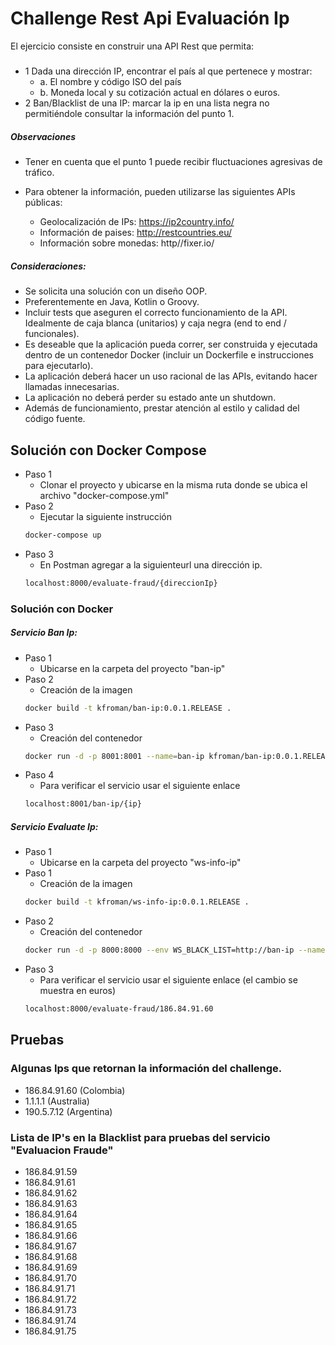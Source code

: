 # Challenge Rest Api Evaluación Ip 
El ejercicio consiste en construir una API Rest que permita: 
##### 
- 1 Dada una dirección IP, encontrar el país al que pertenece y mostrar: 
    * a. El nombre y código ISO del país 
    * b. Moneda local y su cotización actual en dólares o euros. 
- 2 Ban/Blacklist de una IP: marcar la ip en una lista negra no permitiéndole consultar la información del punto 1.  

##### Observaciones
- Tener en cuenta que el punto 1 puede recibir fluctuaciones agresivas de tráfico.

- Para obtener la información, pueden utilizarse las siguientes APIs públicas:
   * Geolocalización de IPs: https://ip2country.info/
   * Información de paises: http://restcountries.eu/
   * Información sobre monedas: http//fixer.io/

##### Consideraciones:
- Se solicita una solución con un diseño OOP.
- Preferentemente en Java, Kotlin o Groovy.
- Incluir tests que aseguren el correcto funcionamiento de la API. Idealmente de caja blanca (unitarios) y caja negra (end to end / funcionales).
- Es deseable que la aplicación pueda correr, ser construida y ejecutada dentro de un contenedor Docker (incluir un Dockerfile e instrucciones para ejecutarlo).
- La aplicación deberá hacer un uso racional de las APIs, evitando hacer llamadas innecesarias.
- La aplicación no deberá perder su estado ante un shutdown.
- Además de funcionamiento, prestar atención al estilo y calidad del código fuente.

## Solución con Docker Compose
* Paso 1
    - Clonar el proyecto y ubicarse en la misma ruta donde se ubica el archivo "docker-compose.yml"
* Paso 2
    - Ejecutar la siguiente instrucción
    ```sh
    docker-compose up
    ```
* Paso 3
    - En Postman agregar a la siguienteurl una dirección ip.
    ```sh
    localhost:8000/evaluate-fraud/{direccionIp}
    ```
### Solución con Docker
##### Servicio Ban Ip:
* Paso 1
    - Ubicarse en la carpeta del proyecto "ban-ip"
* Paso 2
    - Creación de la imagen
    ```sh
    docker build -t kfroman/ban-ip:0.0.1.RELEASE .
    ```
* Paso 3 
    - Creación del contenedor
    ```sh
    docker run -d -p 8001:8001 --name=ban-ip kfroman/ban-ip:0.0.1.RELEASE
    ```
* Paso 4
    - Para verificar el servicio usar el siguiente enlace
    ```sh
    localhost:8001/ban-ip/{ip}
    ```
##### Servicio Evaluate Ip:
* Paso 1
    - Ubicarse en la carpeta del proyecto "ws-info-ip"
* Paso 1
    - Creación de la imagen
    ```sh
    docker build -t kfroman/ws-info-ip:0.0.1.RELEASE .
    ```
* Paso 2 
    - Creación del contenedor
    ```sh
    docker run -d -p 8000:8000 --env WS_BLACK_LIST=http://ban-ip --name=ws-info-ip --link ban-ip kfroman/ws-info-ip:0.0.1.RELEASE
    ```
* Paso 3
    - Para verificar el servicio usar el siguiente enlace (el cambio se muestra en euros)
    ```sh
    localhost:8000/evaluate-fraud/186.84.91.60
    ```

## Pruebas

### Algunas Ips que retornan la información del challenge.
- 186.84.91.60 (Colombia)
- 1.1.1.1 (Australia)
- 190.5.7.12 (Argentina)

### Lista de IP's en la Blacklist para pruebas del servicio "Evaluacion Fraude"
- 186.84.91.59
- 186.84.91.61
- 186.84.91.62
- 186.84.91.63
- 186.84.91.64
- 186.84.91.65
- 186.84.91.66
- 186.84.91.67
- 186.84.91.68
- 186.84.91.69
- 186.84.91.70
- 186.84.91.71
- 186.84.91.72
- 186.84.91.73
- 186.84.91.74
- 186.84.91.75
